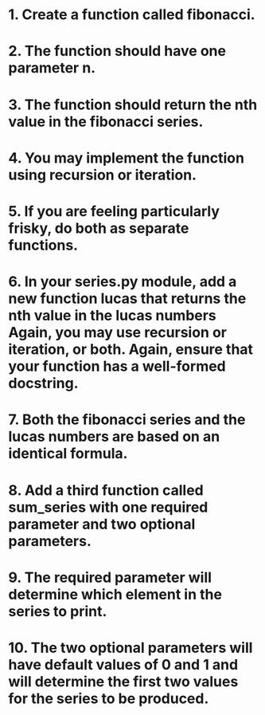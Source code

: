 # 1. Create a function called fibonacci. 

# 2. The function should have one parameter n. 

# 3. The function should return the nth value in the fibonacci series. 

# 4. You may implement the function using recursion or iteration.

#  5. If you are feeling particularly frisky, do both as separate functions.
# 6. In your series.py module, add a new function lucas that returns the nth value in the lucas numbers Again, you may use recursion or iteration, or both. Again, ensure that your function has a well-formed docstring.

# 7. Both the fibonacci series and the lucas numbers are based on an identical formula. 
# 8. Add a third function called sum_series with one required parameter and two optional parameters. 
# 9. The required parameter will determine which element in the series to print. 
# 10. The two optional parameters will have default values of 0 and 1 and will determine the first two values for the series to be produced.